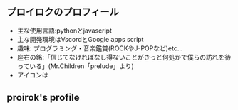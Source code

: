 ## プロイロクのプロフィール
- 主な使用言語:pythonとjavascript
- 主な開発環境はVscordとGoogle apps script
- 趣味: プログラミング・音楽鑑賞(ROCKやJ-POPなど)etc...
- 座右の銘:「信じてなければなし得ないことがきっと何処かで僕らの訪れを待っている」(Mr.Children「prelude」より)
- アイコンは

## proirok's profile

<!--
**proirok/proirok** is a ✨ _special_ ✨ repository because its `README.md` (this file) appears on your GitHub profile.

Here are some ideas to get you started:

- 🔭 I’m currently working on ...
- 🌱 I’m currently learning ...
- 👯 I’m looking to collaborate on ...
- 🤔 I’m looking for help with ...
- 💬 Ask me about ...
- 📫 How to reach me: ...
- 😄 Pronouns: ...
- ⚡ Fun fact: ...
-->
